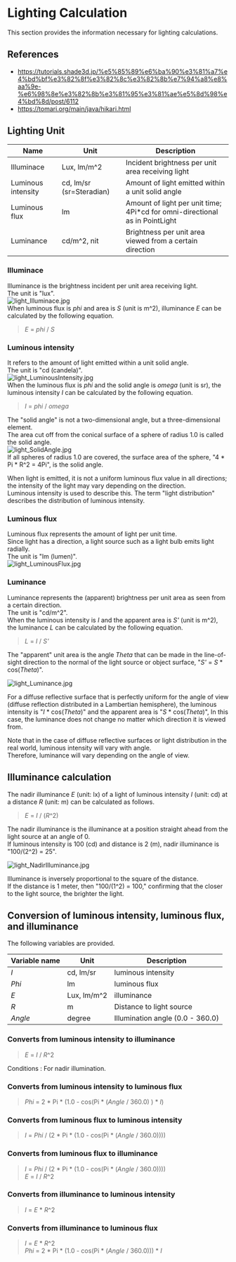 # Lighting Calculation

This section provides the information necessary for lighting calculations.     

## References

* https://tutorials.shade3d.jp/%e5%85%89%e6%ba%90%e3%81%a7%e4%bd%bf%e3%82%8f%e3%82%8c%e3%82%8b%e7%94%a8%e8%aa%9e-%e6%98%8e%e3%82%8b%e3%81%95%e3%81%ae%e5%8d%98%e4%bd%8d/post/6112
* https://tomari.org/main/java/hikari.html

## Lighting Unit

|Name|Unit|Description|     
|---|---|---|     
|Illuminace|Lux, lm/m^2|Incident brightness per unit area receiving light|     
|Luminous intensity|cd, lm/sr (sr=Steradian)|Amount of light emitted within a unit solid angle|     
|Luminous flux|lm|Amount of light per unit time; 4Pi*cd for omni-directional as in PointLight|     
|Luminance|cd/m^2, nit|Brightness per unit area viewed from a certain direction|     

### Illuminace

Illuminance is the brightness incident per unit area receiving light.      
The unit is "lux".     
![light_Illuminace.jpg](./images/Lights/light_Illuminace.jpg)     
When luminous flux is *phi* and area is *S* (unit is m^2), illuminance *E* can be calculated by the following equation.

> *E* = *phi* / *S*

### Luminous intensity

It refers to the amount of light emitted within a unit solid angle.    
The unit is "cd (candela)".    
![light_LuminousIntensity.jpg](./images/Lights/light_LuminousIntensity.jpg)     
When the luminous flux is *phi* and the solid angle is *omega* (unit is sr), the luminous intensity *I* can be calculated by the following equation.     

> *I* = *phi* / *omega*

The "solid angle" is not a two-dimensional angle, but a three-dimensional element.     
The area cut off from the conical surface of a sphere of radius 1.0 is called the solid angle.     
![light_SolidAngle.jpg](./images/Lights/light_SolidAngle.jpg)     
If all spheres of radius 1.0 are covered, the surface area of the sphere, "4 * Pi * R^2 = 4Pi", is the solid angle.     

When light is emitted, it is not a uniform luminous flux value in all directions; the intensity of the light may vary depending on the direction.     
Luminous intensity is used to describe this.
The term "light distribution" describes the distribution of luminous intensity.     

### Luminous flux

Luminous flux represents the amount of light per unit time.     
Since light has a direction, a light source such as a light bulb emits light radially.     
The unit is "lm (lumen)".    
![light_LuminousFlux.jpg](./images/Lights/light_LuminousFlux.jpg)     

### Luminance

Luminance represents the (apparent) brightness per unit area as seen from a certain direction.     
The unit is "cd/m^2".     
When the luminous intensity is *I* and the apparent area is *S'* (unit is m^2), the luminance *L* can be calculated by the following equation.    

> *L* = *I* / *S'*

The "apparent" unit area is the angle *Theta* that can be made in the line-of-sight direction to the normal of the light source or object surface, "*S'* = *S* * cos(*Theta*)".

![light_Luminance.jpg](./images/Lights/light_Luminance.jpg)     

For a diffuse reflective surface that is perfectly uniform for the angle of view (diffuse reflection distributed in a Lambertian hemisphere), the luminous intensity is "*I* * cos(*Theta*)" and the apparent area is "*S* * cos(*Theta*)",
In this case, the luminance does not change no matter which direction it is viewed from.     

Note that in the case of diffuse reflective surfaces or light distribution in the real world, luminous intensity will vary with angle.     
Therefore, luminance will vary depending on the angle of view.    

## Illuminance calculation

The nadir illuminance *E* (unit: lx) of a light of luminous intensity *I* (unit: cd) at a distance *R* (unit: m) can be calculated as follows.     

> *E* = *I* / (*R*^2)

The nadir illuminance is the illuminance at a position straight ahead from the light source at an angle of 0.    
If luminous intensity is 100 (cd) and distance is 2 (m), nadir illuminance is "100/(2^2) = 25".     

![light_NadirIlluminance.jpg](./images/Lights/light_NadirIlluminance.jpg)     

Illuminance is inversely proportional to the square of the distance.    
If the distance is 1 meter, then "100/(1^2) = 100," confirming that the closer to the light source, the brighter the light.    

## Conversion of luminous intensity, luminous flux, and illuminance

The following variables are provided.    

|Variable name|Unit|Description|     
|---|---|---|     
|*I*|cd, lm/sr|luminous intensity|     
|*Phi*|lm|luminous flux|     
|*E*|Lux, lm/m^2|illuminance|     
|*R*|m|Distance to light source|     
|*Angle*|degree|Illumination angle (0.0 - 360.0)|     

### Converts from luminous intensity to illuminance

> *E* = *I* / *R*^2

Conditions : For nadir illumination.     

### Converts from luminous intensity to luminous flux

> *Phi* = 2 * Pi * (1.0 - cos(Pi * (*Angle* / 360.0) ) * *I*)    

### Converts from luminous flux to luminous intensity

> *I* = *Phi* / (2 * Pi * (1.0 - cos(Pi * (*Angle* / 360.0))))     

### Converts from luminous flux to illuminance

> *I* = *Phi* / (2 * Pi * (1.0 - cos(Pi * (*Angle* / 360.0))))    
> *E* = *I* / *R*^2     


### Converts from illuminance to luminous intensity

> *I* = *E* * *R*^2    

### Converts from illuminance to luminous flux

> *I* = *E* * *R*^2    
> *Phi* = 2 * Pi * (1.0 - cos(Pi * (*Angle* / 360.0))) * *I*     

